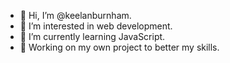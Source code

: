 - 👋 Hi, I’m @keelanburnham.
- 👀 I’m interested in web development.
- 🌱 I’m currently learning JavaScript.
- 💞️ Working on my own project to better my skills.
